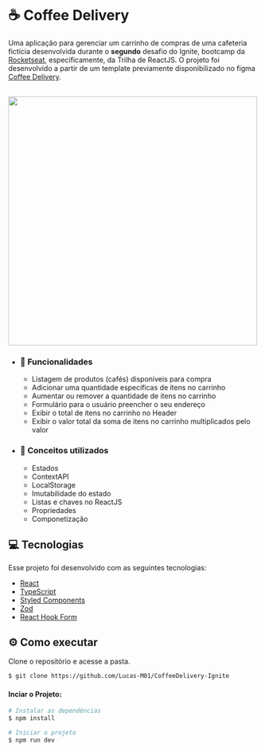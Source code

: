 # ☕ Coffee Delivery 

Uma aplicação para gerenciar um carrinho de compras de uma cafeteria fictícia desenvolvida durante o <strong>segundo</strong> desafio do Ignite, bootcamp 
da [Rocketseat](https://www.rocketseat.com.br/ "Site da rocketseat"), especificamente, da Trilha de ReactJS. O projeto foi desenvolvido a partir de um template 
previamente disponibilizado no figma [Coffee Delivery](https://www.figma.com/file/5yT9ZzZmRQRS4yivGGB3pl/Coffee-Delivery/duplicate "Template do Coffee Delivery").

&nbsp;&nbsp;&nbsp;&nbsp;&nbsp;&nbsp;&nbsp;&nbsp;&nbsp;&nbsp;&nbsp;&nbsp;&nbsp;&nbsp;&nbsp;&nbsp;&nbsp;&nbsp;&nbsp;&nbsp;&nbsp;&nbsp;&nbsp;&nbsp;&nbsp;&nbsp;&nbsp;&nbsp;&nbsp;&nbsp;&nbsp;&nbsp;&nbsp;&nbsp;&nbsp;&nbsp;&nbsp;&nbsp;&nbsp;&nbsp;&nbsp;&nbsp;&nbsp;&nbsp;&nbsp;&nbsp;&nbsp;&nbsp;&nbsp;&nbsp;&nbsp;&nbsp;&nbsp;&nbsp;<img src="https://user-images.githubusercontent.com/82176047/196312189-df51aa94-fb81-44fc-a375-01ad629c1549.png" width="500"/>

<ul>
  <li><h3>🔧 Funcionalidades</h3></li>
  <ul>
    <li>Listagem de produtos (cafés) disponíveis para compra</li>
    <li>Adicionar uma quantidade específicas de itens no carrinho</li>
    <li>Aumentar ou remover a quantidade de itens no carrinho</li>
    <li>Formulário para o usuário preencher o seu endereço</li>
    <li>Exibir o total de itens no carrinho no Header</li>
    <li>Exibir o valor total da soma de itens no carrinho multiplicados pelo valor</li>
  </ul>
  
  <li><h3>🧪 Conceitos utilizados</h3></li>
  <ul>
    <li>Estados</li>
    <li>ContextAPI</li>
    <li>LocalStorage</li>
    <li>Imutabilidade do estado</li>
    <li>Listas e chaves no ReactJS</li>
    <li>Propriedades</li>
    <li>Componetização</li>
  </ul>
 </ul>
 
 ## 💻 Tecnologias
Esse projeto foi desenvolvido com as seguintes tecnologias:

- [React](https://reactjs.org/)
- [TypeScript](https://www.typescriptlang.org)
- [Styled Components](https://styled-components.com)
- [Zod](https://zod.dev/)
- [React Hook Form](https://react-hook-form.com/)

## ⚙ Como executar

Clone o repositório e acesse a pasta.

```bash
$ git clone https://github.com/Lucas-M01/CoffeeDelivery-Ignite
```

#### Inciar o Projeto:
```bash
# Instalar as dependências
$ npm install

# Iniciar o projeto
$ npm run dev
```
